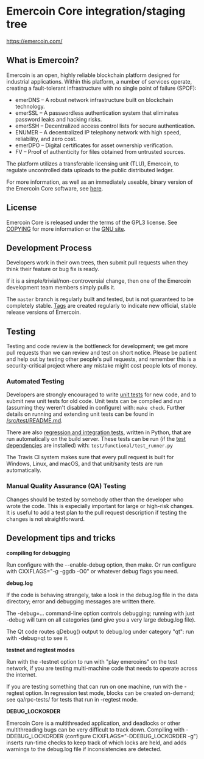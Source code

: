 Emercoin Core integration/staging tree
=====================================

https://emercoin.com/

What is Emercoin?
----------------

Emercoin is an open, highly reliable blockchain platform designed for industrial applications. Within this platform,
a number of services operate, creating a fault-tolerant infrastructure with no single point of failure (SPOF):
 - emerDNS – A robust network infrastructure built on blockchain technology.
 - emerSSL – A passwordless authentication system that eliminates password leaks and hacking risks.
 - emerSSH – Decentralized access control lists for secure authentication.
 - ENUMER  – A decentralized IP telephony network with high speed, reliability, and zero cost.
 - emerDPO – Digital certificates for asset ownership verification.
 - FV – Proof of authenticity for files obtained from untrusted sources.

The platform utilizes a transferable licensing unit (TLU), Emercoin,
to regulate uncontrolled data uploads to the public distributed ledger.

For more information, as well as an immediately useable, binary version of
the Emercoin Core software, see [here](http://emercoin.com/).

License
-------

Emercoin Core is released under the terms of the GPL3 license. See [COPYING](COPYING) for more
information or the [GNU site](http://www.gnu.org/licenses/gpl.html).

Development Process
-------------------

Developers work in their own trees, then submit pull requests when they think
their feature or bug fix is ready.

If it is a simple/trivial/non-controversial change, then one of the Emercoin
development team members simply pulls it.


The `master` branch is regularly built and tested, but is not guaranteed to be
completely stable. [Tags](https://github.com/emercoin/emercoin/releases) are created
regularly to indicate new official, stable release versions of Emercoin.

Testing
-------

Testing and code review is the bottleneck for development; we get more pull
requests than we can review and test on short notice. Please be patient and help out by testing
other people's pull requests, and remember this is a security-critical project where any mistake might cost people
lots of money.

### Automated Testing

Developers are strongly encouraged to write [unit tests](src/test/README.md) for new code, and to
submit new unit tests for old code. Unit tests can be compiled and run
(assuming they weren't disabled in configure) with: `make check`. Further details on running
and extending unit tests can be found in [/src/test/README.md](/src/test/README.md).

There are also [regression and integration tests](/test), written
in Python, that are run automatically on the build server.
These tests can be run (if the [test dependencies](/test) are installed) with: `test/functional/test_runner.py`

The Travis CI system makes sure that every pull request is built for Windows, Linux, and macOS, and that unit/sanity tests are run automatically.

### Manual Quality Assurance (QA) Testing

Changes should be tested by somebody other than the developer who wrote the
code. This is especially important for large or high-risk changes. It is useful
to add a test plan to the pull request description if testing the changes is
not straightforward.

Development tips and tricks
---------------------------

**compiling for debugging**

Run configure with the --enable-debug option, then make. Or run configure with
CXXFLAGS="-g -ggdb -O0" or whatever debug flags you need.

**debug.log**

If the code is behaving strangely, take a look in the debug.log file in the data directory;
error and debugging messages are written there.

The -debug=... command-line option controls debugging; running with just -debug will turn
on all categories (and give you a very large debug.log file).

The Qt code routes qDebug() output to debug.log under category "qt": run with -debug=qt
to see it.

**testnet and regtest modes**

Run with the -testnet option to run with "play emercoins" on the test network, if you
are testing multi-machine code that needs to operate across the internet.

If you are testing something that can run on one machine, run with the -regtest option.
In regression test mode, blocks can be created on-demand; see qa/rpc-tests/ for tests
that run in -regtest mode.

**DEBUG_LOCKORDER**

Emercoin Core is a multithreaded application, and deadlocks or other multithreading bugs
can be very difficult to track down. Compiling with -DDEBUG_LOCKORDER (configure
CXXFLAGS="-DDEBUG_LOCKORDER -g") inserts run-time checks to keep track of which locks
are held, and adds warnings to the debug.log file if inconsistencies are detected.

